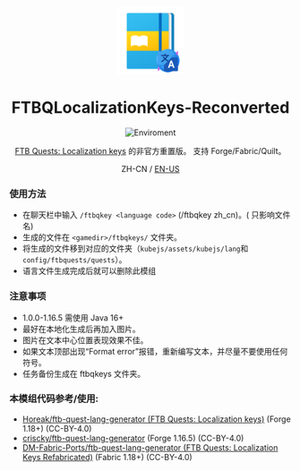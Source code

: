 <center><div align="center">

<img height="120" src="icon/300x300.png" width="120"/>

# FTBQLocalizationKeys-Reconverted

![Enviroment](https://img.shields.io/badge/Enviroment-Client-purple)


[FTB Quests: Localization keys](https://www.curseforge.com/minecraft/mc-mods/ftb-quests-localization-keys) 的非官方重置版。
支持 Forge/Fabric/Quilt。

ZH-CN / [EN-US](README.md)

</div></center>

### 使用方法

- 在聊天栏中输入 `/ftbqkey <language code>` (/ftbqkey zh_cn)。(<language code> 只影响文件名)
- 生成的文件在 `<gamedir>/ftbqkeys/` 文件夹。
- 将生成的文件移到对应的文件夹（`kubejs/assets/kubejs/lang`和`config/ftbquests/quests`）。
- 语言文件生成完成后就可以删除此模组

### 注意事项

- 1.0.0-1.16.5 需使用 Java 16+
- 最好在本地化生成后再加入图片。
- 图片在文本中心位置表现效果不佳。
- 如果文本顶部出现“Format error”报错，重新编写文本，并尽量不要使用任何符号。
- 任务备份生成在 ftbqkeys 文件夹。

### 本模组代码参考/使用:

- [Horeak/ftb-quest-lang-generator (FTB Quests: Localization keys)](https://github.com/Horeak/ftb-quest-lang-generator) (Forge 1.18+) (CC-BY-4.0)
- [criscky/ftb-quest-lang-generator](https://github.com/criscky/ftb-quest-lang-generator) (Forge 1.16.5) (CC-BY-4.0)
- [DM-Fabric-Ports/ftb-quest-lang-generator (FTB Quests: Localization Keys Refabricated)](https://github.com/DM-Fabric-Ports/ftb-quest-lang-generator) (Fabric 1.18+) (CC-BY-4.0)